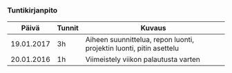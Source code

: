 ### Tuntikirjanpito
Päivä | Tunnit | Kuvaus
--------------- | ----- | ------
19.01.2017 | 3h | Aiheen suunnittelua, repon luonti, projektin luonti, pitin asettelu
20.01.2016 | 1h | Viimeistely viikon palautusta varten

